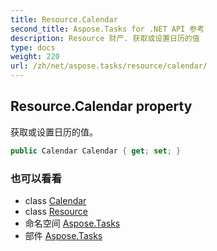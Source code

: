 ```yaml
---
title: Resource.Calendar
second_title: Aspose.Tasks for .NET API 参考
description: Resource 财产. 获取或设置日历的值
type: docs
weight: 220
url: /zh/net/aspose.tasks/resource/calendar/
---
```

## Resource.Calendar property

获取或设置日历的值。

```csharp
public Calendar Calendar { get; set; }
```

### 也可以看看

* class [Calendar](../../calendar/)
* class [Resource](../)
* 命名空间 [Aspose.Tasks](../../resource/)
* 部件 [Aspose.Tasks](../../../)


